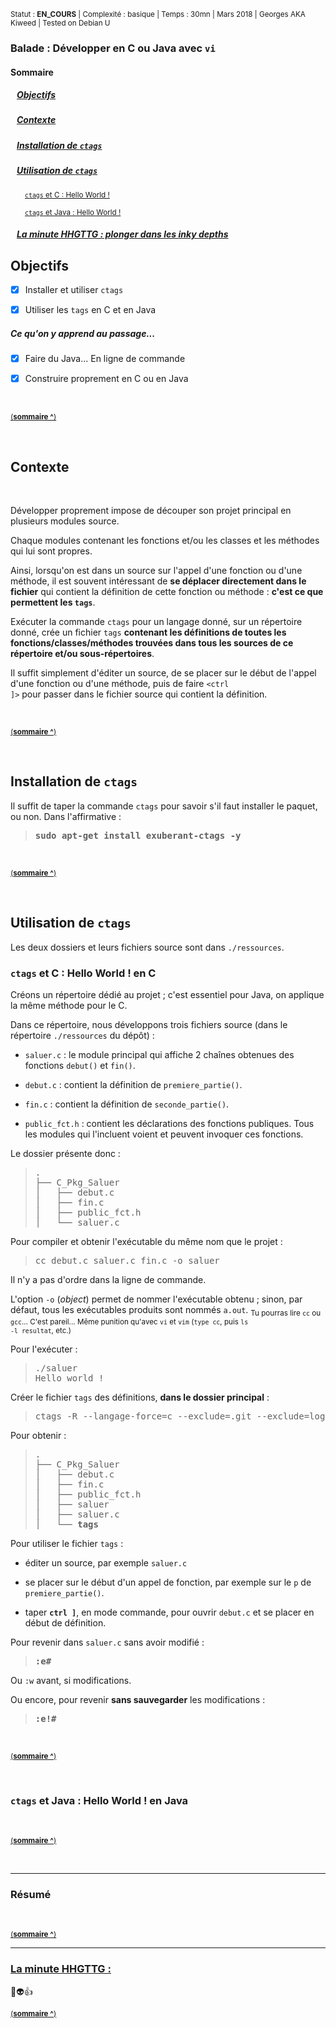 <sub>Statut : **EN_COURS** | Complexité : basique | Temps : 30mn | Mars 2018 |
Georges AKA Kiweed | Tested on Debian U</sub>


### Balade : Développer en C ou Java avec <code>vi</code>

#### <a name="sommaire">**Sommaire**</a>

##### &nbsp;&nbsp;&nbsp;[Objectifs](#objectifs)
##### &nbsp;&nbsp;&nbsp;[Contexte](#preambule)
##### &nbsp;&nbsp;&nbsp;[Installation de <code>ctags</code>](#ctags)
##### &nbsp;&nbsp;&nbsp;[Utilisation de <code>ctags</code>](#ctags_usage)
<sub> &nbsp;&nbsp;&nbsp;&nbsp;&nbsp;&nbsp;&nbsp;[<code>ctags</code> et C : Hello World !](#ctags_c)</sub>

<sub> &nbsp;&nbsp;&nbsp;&nbsp;&nbsp;&nbsp;&nbsp;[<code>ctags</code> et Java : Hello World !](#ctags_java)</sub>

##### &nbsp;&nbsp;&nbsp;[La minute HHGTTG : plonger dans les *inky depths*](#hhgttg)


## <a name="objectifs">Objectifs</a>

- [x] Installer et utiliser <code>ctags</code>

- [x] Utiliser les <code>tags</code> en C et en Java

##### Ce qu'on y apprend au passage...

- [x] Faire du Java... En ligne de commande

- [x] Construire proprement en C ou en Java


<br>

<sub>[(**sommaire ^**)](#sommaire)</sub>


<br>

## <a name="preambule">Contexte</a>

<br>

Développer proprement impose de découper son projet principal en plusieurs
modules source.

Chaque modules contenant les fonctions et/ou les classes et les méthodes qui lui
sont propres.

Ainsi, lorsqu'on est dans un source sur l'appel d'une fonction ou d'une méthode,
il est souvent intéressant de <b>se déplacer directement dans le fichier</b> qui
contient la définition de cette fonction ou méthode : **c'est ce que permettent
les <code>tags</code>**.

Exécuter la commande <code>ctags</code> pour un langage donné, sur un
répertoire donné, crée un fichier <code>tags</code> <b>contenant les définitions de
toutes les fonctions/classes/méthodes trouvées dans tous les sources de ce
répertoire et/ou sous-répertoires</b>.

Il suffit simplement d'éditer un source, de se placer sur le début de l'appel
d'une fonction ou d'une méthode, puis de faire <code>&lt;ctrl &#93;&gt;</code>
pour passer dans le fichier source qui contient la définition.

<br>

<sub>[(**sommaire ^**)](#sommaire)</sub>

<br>


## <a name="ctags">Installation de <code>ctags</code></a>

Il suffit de taper la commande <code>ctags</code> pour savoir s'il faut
installer le paquet, ou non. Dans l'affirmative&nbsp;:

><pre>
> <b>sudo apt-get install exuberant-ctags -y</b>
></pre>

<br>

<sub>[(**sommaire ^**)](#sommaire)</sub>

<br>

## <a name="ctags_usage">Utilisation de <code>ctags</code></a>

Les deux dossiers et leurs fichiers source sont dans <code>./ressources</code>.

### <a name="ctags_c"><code>ctags</code> et C : Hello World !</code> en C</a>

Créons un répertoire dédié au projet ; c'est essentiel pour Java, on applique la
même méthode pour le C.

Dans ce répertoire, nous développons trois fichiers source (dans le répertoire
<code>./ressources</code> du dépôt)&nbsp;:

- <code>saluer.c</code> : le module principal qui affiche 2 chaînes obtenues des
fonctions <code>debut()</code> et <code>fin()</code>.

- <code>debut.c</code> : contient la définition de <code>premiere_partie()</code>.

- <code>fin.c</code> : contient la définition de <code>seconde_partie()</code>.

- <code>public_fct.h</code> : contient les déclarations des fonctions publiques.
  Tous les modules qui l'incluent voient et peuvent invoquer ces fonctions.


Le dossier présente donc :

><pre>
>.
>├── C_Pkg_Saluer
>│   ├── debut.c
>│   ├── fin.c
>│   ├── public_fct.h
>│   └── saluer.c
></pre>

Pour compiler et obtenir l'exécutable du même nom que le projet :

><pre>
> cc debut.c saluer.c fin.c -o saluer
></pre>

Il n'y a pas d'ordre dans la ligne de commande.

L'option <code>-o</code> (*object*) permet de nommer l'exécutable obtenu ;
sinon, par défaut, tous les exécutables produits sont nommés <code>a.out</code>.
<sub>Tu pourras lire <code>cc</code> ou <code>gcc</code>... C'est pareil... Même
punition qu'avec <code>vi</code> et <code>vim</code> (<code>type cc</code>, puis
<code>ls -l resultat</code>, etc.)</sub>


Pour l'exécuter :

><pre>
> ./saluer
> Hello world !
></pre>

Créer le fichier <code>tags</code> des définitions, <b>dans le dossier principal</b>&nbsp;:

><pre>
> ctags -R --langage-force=c --exclude=.git --exclude=log
></pre>

Pour obtenir :

><pre>
> .
>├── C_Pkg_Saluer
>│   ├── debut.c
>│   ├── fin.c
>│   ├── public_fct.h
>│   ├── saluer
>│   ├── saluer.c
>│   └── <b>tags</b>
></pre>

Pour utiliser le fichier <code>tags</code> :

- éditer un source, par exemple <code>saluer.c</code>

- se placer sur le début d'un appel de fonction, par exemple
  sur le <code>p</code> de <code>premiere_partie()</code>.

- taper <b><code>ctrl &#93;</code></b>, en mode commande, pour ouvrir 
<code>debut.c</code> et se placer en début de définition.

Pour revenir dans <code>saluer.c</code> sans avoir modifié :

><pre>
> <b>:e#</b>
></pre>

Ou <code>:w</code> avant, si modifications.

Ou encore, pour revenir <b>sans sauvegarder</b> les modifications :

><pre>
> <b>:e!#</b>
></pre>

<br>

<sub>[(**sommaire ^**)](#sommaire)</sub>

<br>


### <a name="ctags_java"><code>ctags</code> et Java : Hello World !</code> en Java</a>





<br>

<sub>[(**sommaire ^**)](#sommaire)</sub>

<br>

---

### <a name="resume">Résumé</a>



<br>

<sub>[(**sommaire ^**)](#sommaire)</sub>

---

### [La minute HHGTTG : ](#hhgttg)


:metal::alien::+1:
<br>

<sub>[(**sommaire ^**)](#sommaire)</sub>

